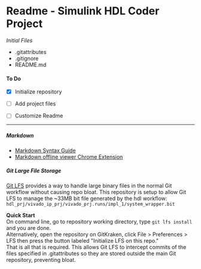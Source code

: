 # Readme - Simulink HDL Coder Project

<Project Info Goes Here>

_Initial Files_
* .gitattributes
* .gitignore
* README.md


#### To Do
- [x] Initialize repository
- [ ] Add project files
- [ ] Customize Readme



<hr>

##### Markdown
* [Markdown Syntax Guide](https://guides.github.com/features/mastering-markdown/)
* [Markdown offline viewer Chrome Extension](https://chrome.google.com/webstore/detail/markdown-preview-plus/febilkbfcbhebfnokafefeacimjdckgl)  


##### Git Large File Storage
[Git LFS](https://git-lfs.github.com/)
provides a way to handle large binary files in the normal Git workflow without causing repo bloat.
This repository is setup to allow Git LFS to manage the ~33MB bit file generated by the hdl workflow:  
```hdl_prj/vivado_ip_prj/vivado_prj.runs/impl_1/system_wrapper.bit```

**Quick Start**  
On command line, go to repository working directory, type `git lfs install` and you are done.  
Alternatively, open the repository on GitKraken, click File > Preferences > LFS then press the button labeled "Initialize LFS on this repo."  
That is all that is required.  This allows Git LFS to intercept commits of the files specified in .gitattributes so they are stored outside the main Git repository, preventing bloat.

